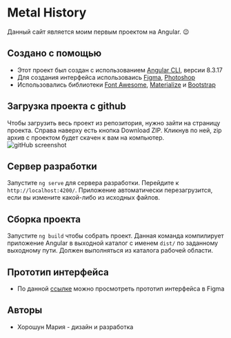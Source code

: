 # Metal History

Данный сайт является моим первым проектом на Angular. :wink:

## Создано с помощью
* Этот проект был создан с использованием [Angular CLI](https://github.com/angular/angular-cli), версии 8.3.17
* Для создания интерфейса использоваись [Figma](https://www.figma.com/), [Photoshop](https://www.adobe.com/ru/products/photoshop.html)
* Использовались библиотеки [Font Awesome](https://fontawesome.com/), [Materialize](https://materializecss.com/)  и [Bootstrap](https://getbootstrap.com/)

## Загрузка проекта с github

Чтобы загрузить весь проект из репозитория, нужно зайти на страницу проекта. Справа наверху есть кнопка Download ZIP. Кликнув по ней, zip архив с проектом будет скачен к вам на компьютер. 
![gitHub screenshot](https://i.paste.pics/30ddda0ea752524315e9bd8337680ebc.png)

## Сервер разработки

Запустите `ng serve` для сервера разработки. Перейдите к `http://localhost:4200/`. Приложение автоматически перезагрузится, если вы измените какой-либо из исходных файлов.

## Сборка проекта

Запустите `ng build` чтобы собрать проект. Данная  команда компилирует приложение Angular в выходной каталог с именем `dist/` по заданному выходному пути. Должен выполняться из каталога рабочей области.

## Прототип интерфейса

* По данной [ссылке](https://www.figma.com/file/huSRnyCS1rCz5zZR8IkEyI/Untitled?node-id=0%3A1) можно просмотреть прототип интерфейса в Figma 

## Авторы

* Хорошун Мария - дизайн и разработка


